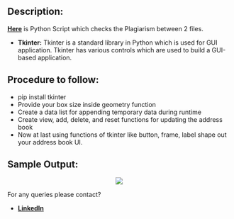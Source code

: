 ## Description: 
[**Here**](https://github.com/Aditya8821/Awesome_Python_Scripts/blob/main/GUIScripts/Address%20Book/address_book.py) is Python Script which checks the Plagiarism between 2 files.

- **Tkinter:**
Tkinter is a standard library in Python which is used for GUI application. Tkinter has various controls which are used to build a GUI-based application.

## Procedure to follow: 
- pip install tkinter
- Provide your box size inside geometry function
- Create a data list for appending temporary data during runtime
- Create view, add, delete, and reset functions for updating the address book
- Now at last using functions of tkinter like button, frame, label shape out your address book UI.
## Sample Output:
<p align="center"><img src="https://github.com/Aditya8821/Awesome_Python_Scripts/blob/main/GUIScripts/Address%20Book/Images/Demo%20Output.png"></p>

For any queries please contact?
- [**LinkedIn**](https://www.linkedin.com/in/aditya-trivedi-032090164/)
